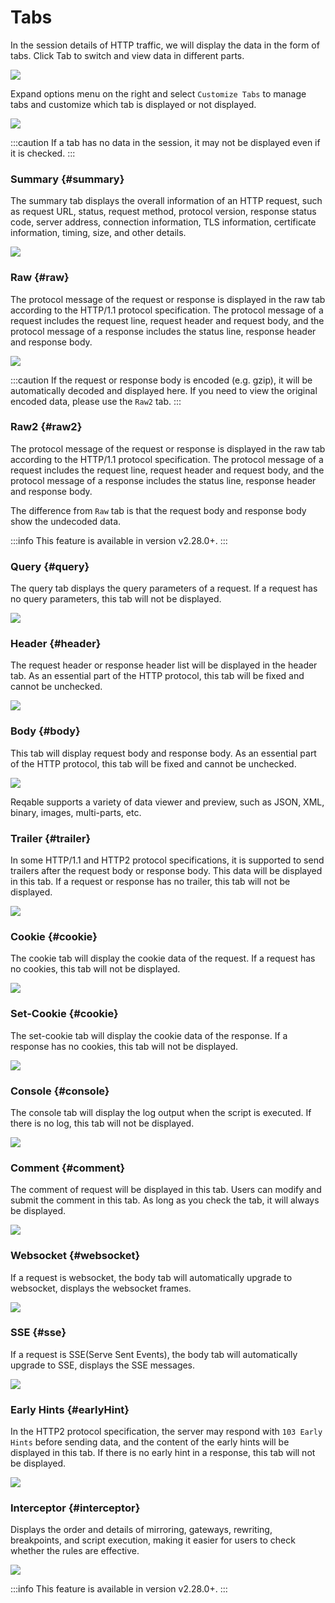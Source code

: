 # Tabs

In the session details of HTTP traffic, we will display the data in the form of tabs. Click Tab to switch and view data in different parts.

![](arts/tabs_01.png)

Expand options menu on the right and select `Customize Tabs` to manage tabs and customize which tab is displayed or not displayed.

![](arts/tabs_02.png)

:::caution
If a tab has no data in the session, it may not be displayed even if it is checked.
:::

### Summary {#summary}

The summary tab displays the overall information of an HTTP request, such as request URL, status, request method, protocol version, response status code, server address, connection information, TLS information, certificate information, timing, size, and other details.

![](arts/tabs_summary.png)

### Raw {#raw}

The protocol message of the request or response is displayed in the raw tab according to the HTTP/1.1 protocol specification. The protocol message of a request includes the request line, request header and request body, and the protocol message of a response includes the status line, response header and response body.

![](arts/tabs_raw.png)

:::caution
If the request or response body is encoded (e.g. gzip), it will be automatically decoded and displayed here. If you need to view the original encoded data, please use the `Raw2` tab.
:::

### Raw2 {#raw2}

The protocol message of the request or response is displayed in the raw tab according to the HTTP/1.1 protocol specification. The protocol message of a request includes the request line, request header and request body, and the protocol message of a response includes the status line, response header and response body.

The difference from `Raw` tab is that the request body and response body show the undecoded data.

:::info
This feature is available in version v2.28.0+.
:::

### Query {#query}

The query tab displays the query parameters of a request. If a request has no query parameters, this tab will not be displayed.

![](arts/tabs_query.png)

### Header {#header}

The request header or response header list will be displayed in the header tab. As an essential part of the HTTP protocol, this tab will be fixed and cannot be unchecked.

![](arts/tabs_header.png)

### Body {#body}

This tab will display request body and response body. As an essential part of the HTTP protocol, this tab will be fixed and cannot be unchecked.

![](arts/tabs_body.png)

Reqable supports a variety of data viewer and preview, such as JSON, XML, binary, images, multi-parts, etc.

### Trailer {#trailer}

In some HTTP/1.1 and HTTP2 protocol specifications, it is supported to send trailers after the request body or response body. This data will be displayed in this tab. If a request or response has no trailer, this tab will not be displayed.

![](arts/tabs_trailer.png)

### Cookie {#cookie}

The cookie tab will display the cookie data of the request. If a request has no cookies, this tab will not be displayed.

![](arts/tabs_cookie.png)

### Set-Cookie {#cookie}

The set-cookie tab will display the cookie data of the response. If a response has no cookies, this tab will not be displayed.

![](arts/tabs_set_cookie.png)

### Console {#console}

The console tab will display the log output when the script is executed. If there is no log, this tab will not be displayed.

![](arts/tabs_console.png)

### Comment {#comment}

The comment of request will be displayed in this tab. Users can modify and submit the comment in this tab. As long as you check the tab, it will always be displayed.

![](arts/tabs_comment.png)

### Websocket {#websocket}

If a request is websocket, the body tab will automatically upgrade to websocket, displays the websocket frames.

![](arts/tabs_websocket.png)

### SSE {#sse}

If a request is SSE(Serve Sent Events), the body tab will automatically upgrade to SSE, displays the SSE messages.

![](arts/tabs_sse.png)

### Early Hints {#earlyHint}

In the HTTP2 protocol specification, the server may respond with `103 Early Hints` before sending data, and the content of the early hints will be displayed in this tab. If there is no early hint in a response, this tab will not be displayed.

![](arts/tabs_early_hint.png)

### Interceptor {#interceptor}

Displays the order and details of mirroring, gateways, rewriting, breakpoints, and script execution, making it easier for users to check whether the rules are effective.

![](arts/tabs_interceptor.png)

:::info
This feature is available in version v2.28.0+.
:::